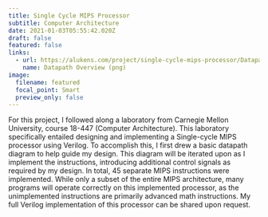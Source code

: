 ```yaml
---
title: Single Cycle MIPS Processor
subtitle: Computer Architecture
date: 2021-01-03T05:55:42.020Z
draft: false
featured: false
links:
  - url: https://alukens.com/project/single-cycle-mips-processor/Datapath_Drawing.png
    name: Datapath Overview (png)
image:
  filename: featured
  focal_point: Smart
  preview_only: false
---
```

For this project, I followed along a laboratory from Carnegie Mellon University, course 18-447 (Computer Architecture). This laboratory specifically entailed designing and implementing a Single-cycle MIPS processor using Verilog. To accomplish this, I first drew a basic datapath diagram to help guide my design. This diagram will be iterated upon as I implement the instructions, introducing additional control signals as required by my design. In total, 45 separate MIPS instructions were implemented. While only a subset of the entire MIPS architecture, many programs will operate correctly on this implemented processor, as the unimplemented instructions are primarily advanced math instructions. My full Verilog implementation of this processor can be shared upon request.